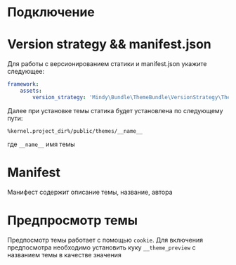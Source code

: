 # Подключение

# Version strategy && manifest.json

Для работы с версионированием статики и manifest.json укажите следующее:

```yaml
framework:
    assets:
        version_strategy: 'Mindy\Bundle\ThemeBundle\VersionStrategy\ThemeJsonManifestVersionStrategy'
```

Далее при установке темы статика будет установлена по следующему пути:

```
%kernel.project_dir%/public/themes/__name__
```

где `__name__` имя темы

# Manifest

Манифест содержит описание темы, название, автора

# Предпросмотр темы

Предпосмотр темы работает с помощью `cookie`. Для включения предпосмотра необходимо установить куку `__theme_preview`
с названием темы в качестве значения
